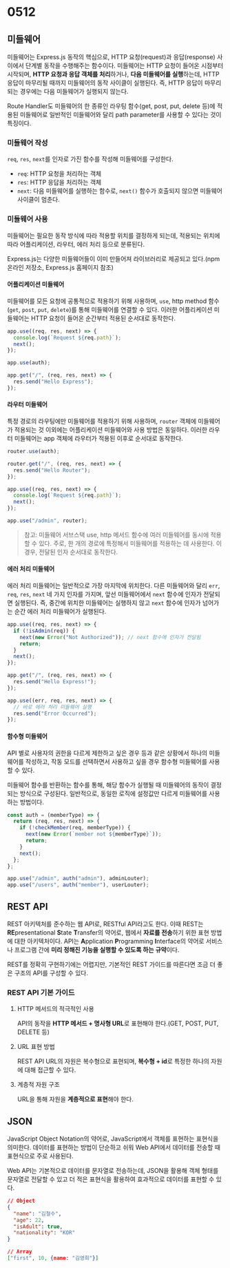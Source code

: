 # 0512

## 미들웨어

미들웨어는 Express.js 동작의 핵심으로, HTTP 요청(request)과 응답(response) 사이에서 단계별 동작을 수행해주는 함수이다. 미들웨어는 HTTP 요청이 들어온 시점부터 시작되며, **HTTP 요청과 응답 객체를 처리**하거나, **다음 미들웨어를 실행**하는데, HTTP 응답이 마무리될 때까지 미들웨어의 동작 사이클이 실행된다. 즉, HTTP 응답이 마무리되는 경우에는 다음 미들웨어가 실행되지 않는다.

Route Handler도 미들웨어의 한 종류인 라우팅 함수(get, post, put, delete 등)에 적용된 미들웨어로 일반적인 미들웨어와 달리 path parameter를 사용할 수 있다는 것이 특징이다.

### 미들웨어 작성

`req`, `res`, `next`를 인자로 가진 함수를 작성해 미들웨어를 구성한다.

- `req`: HTTP 요청을 처리하는 객체
- `res`: HTTP 응답을 처리하는 객체
- `next`: 다음 미들웨어를 실행하는 함수로, `next()` 함수가 호출되지 않으면 미들웨어 사이클이 멈춘다.

### 미들웨어 사용

미들웨어는 필요한 동작 방식에 따라 적용할 위치를 결정하게 되는데, 적용되는 위치에 따라 어플리케이션, 라우터, 에러 처리 등으로 분류된다.

Express.js는 다양한 미들웨어들이 이미 만들어져 라이브러리로 제공되고 있다.(npm 온라인 저장소, Express.js 홈페이지 참조)

#### 어플리케이션 미들웨어

미들웨어를 모든 요청에 공통적으로 적용하기 위해 사용하며, `use`, http method 함수(`get`, `post`, `put`, `delete`)를 통해 미들웨어를 연결할 수 있다. 이러한 어플리케이션 미들웨어는 HTTP 요청이 들어온 순간부터 적용된 순서대로 동작한다.

```javascript
app.use((req, res, next) => {
  console.log(`Request ${req.path}`);
  next();
});

app.use(auth);

app.get("/", (req, res, next) => {
  res.send("Hello Express");
});
```

#### 라우터 미들웨어

특정 경로의 라우팅에만 미들웨어를 적용하기 위해 사용하며, `router` 객체에 미들웨어가 적용되는 것 이외에는 어플리케이션 미들웨어와 사용 방법은 동일하다. 이러한 라우터 미들웨어는 app 객체에 라우터가 적용된 이후로 순서대로 동작한다.

```javascript
router.use(auth);

router.get("/", (req, res, next) => {
  res.send("Hello Router");
});

app.use((req, res, next) => {
  console.log(`Request ${req.path}`);
  next();
});

app.use("/admin", router);
```

> 참고: 미들웨어 서브스택
> use, http 메서드 함수에 여러 미들웨어를 동시에 적용할 수 있다. 주로, 한 개의 경로에 특정해서 미들웨어를 적용하는 데 사용한다. 이 경우, 전달된 인자 순서대로 동작한다.

#### 에러 처리 미들웨어

에러 처리 미들웨어는 일반적으로 가장 마지막에 위치한다. 다른 미들웨어와 달리 `err`, `req`, `res`, `next` 네 가지 인자를 가지며, 앞선 미들웨어에서 `next` 함수에 인자가 전달되면 실행된다. 즉, 중간에 위치한 미들웨어는 실행하지 않고 `next` 함수에 인자가 넘어가는 순간 에러 처리 미들웨어가 실행된다.

```javascript
app.use((req, res, next) => {
  if (!isAdmin(req)) {
    next(new Error("Not Authorized")); // next 함수에 인자가 전달됨
    return;
  }
  next();
});

app.get("/", (req, res, next) => {
  res.send("Hello Express!");
});

app.use((err, req, res, next) => {
  // 바로 에러 처리 미들웨어 실행
  res.send("Error Occurred");
});
```

#### 함수형 미들웨어

API 별로 사용자의 권한을 다르게 제한하고 싶은 경우 등과 같은 상황에서 하나의 미들웨어를 작성하고, 작동 모드를 선택하면서 사용하고 싶을 경우
함수형 미들웨어를 사용할 수 있다.

미들웨어 함수를 반환하는 함수를 통해, 해당 함수가 실행될 때 미들웨어의 동작이 결정되는 방식으로 구성된다. 일반적으로, 동일한 로직에 설정값만 다르게 미들웨어를 사용하는 방법이다.

```javascript
const auth = (memberType) => {
  return (req, res, next) => {
    if (!checkMember(req, memberType)) {
      next(new Error(`member not ${memberType}`));
      return;
    }
    next();
  };
};

app.use("/admin", auth("admin"), adminLouter);
app.use("/users", auth("member"), userLouter);
```

## REST API

REST 아키텍처를 준수하는 웹 API로, RESTful API라고도 한다. 이때 REST는 **RE**presentational **S**tate **T**ransfer의 약어로, 웹에서 **자료를 전송**하기 위한 표현 방법에 대한 아키텍처이다. API는 **A**pplication **P**rogramming **I**nterface의 약어로 서비스나 프로그램 간에 **미리 정해진 기능을 실행할 수 있도록 하는 규약**이다.

REST를 정확히 구현하기에는 어렵지만, 기본적인 REST 가이드를 따른다면 조금 더 좋은 구조의 API를 구성할 수 있다.

### REST API 기본 가이드

1. HTTP 메서드의 적극적인 사용

   API의 동작을 **HTTP 메서드 + 명사형 URL**로 표현해야 한다.(GET, POST, PUT, DELETE 등)

2. URL 표현 방법

   REST API URL의 자원은 복수형으로 표현되며, **복수형 + id**로 특정한 하나의 자원에 대해 접근할 수 있다.

3. 계층적 자원 구조

   URL을 통해 자원을 **계층적으로 표현**해야 한다.

## JSON

JavaScript Object Notation의 약어로, JavaScript에서 객체를 표현하는 표현식을 의미한다. 데이터를 표현하는 방법이 단순하고 쉬워 Web API에서 데이터를 전송할 때 표현식으로 주로 사용된다.

Web API는 기본적으로 데이터를 문자열로 전송하는데, JSON을 활용해 객체 형태를 문자열로 전달할 수 있고 더 적은 표현식을 활용하여 효과적으로 데이터를 표현할 수 있다.

```json
// Object
{
  "name": "김철수",
  "age": 22,
  "isAdult": true,
  "nationality": "KOR"
}

// Array
["first", 10, {name: "김영희"}]
```
